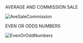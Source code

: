 
AVERAGE AND COMMISSION SALE


![AveSaleCommission](https://user-images.githubusercontent.com/44917179/207482194-8ddcff6c-271b-4516-b904-e752d9b80c48.png)



EVEN OR ODDS NUMBERS

![EvenOrOddNumbers](https://user-images.githubusercontent.com/44917179/207482251-1e3025c0-5e9b-41df-969d-1a522e9c4df2.png)

